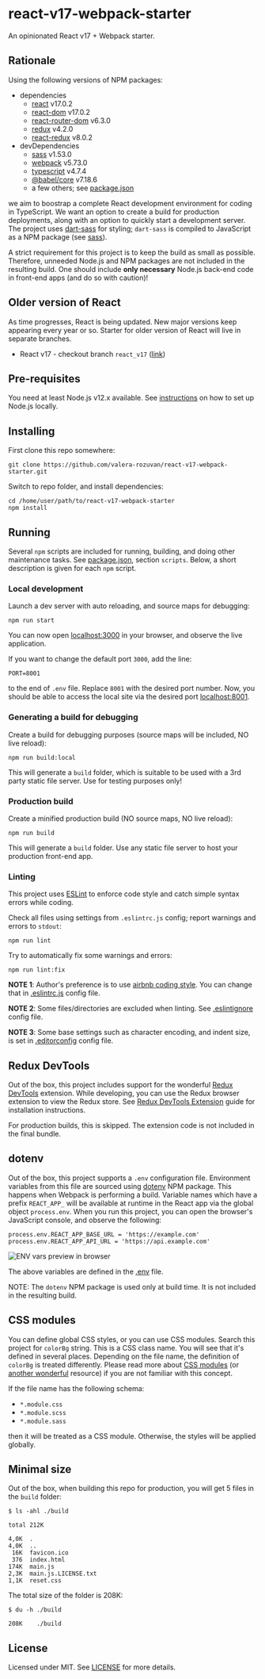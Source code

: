 # react-v17-webpack-starter

An opinionated React v17 + Webpack starter.

## Rationale

Using the following versions of NPM packages:

- dependencies
  - [react](https://www.npmjs.com/package/react) v17.0.2
  - [react-dom](https://www.npmjs.com/package/react-dom) v17.0.2
  - [react-router-dom](https://www.npmjs.com/package/react-router-dom) v6.3.0
  - [redux](https://www.npmjs.com/package/redux) v4.2.0
  - [react-redux](https://www.npmjs.com/package/react-redux) v8.0.2
- devDependencies
  - [sass](https://www.npmjs.com/package/sass) v1.53.0
  - [webpack](https://www.npmjs.com/package/webpack) v5.73.0
  - [typescript](https://www.npmjs.com/package/typescript) v4.7.4
  - [@babel/core](https://www.npmjs.com/package/@babel/core) v7.18.6
  - a few others; see [package.json](./package.json)

we aim to boostrap a complete React development environment for coding in TypeScript. We want an option to create a build for production deployments, along with an option to quickly start a development server. The project uses [dart-sass](https://github.com/sass/dart-sass) for styling; `dart-sass` is compiled to JavaScript as a NPM package (see [sass](https://www.npmjs.com/package/sass)).

A strict requirement for this project is to keep the build as small as possible. Therefore, unneeded Node.js and NPM packages are not included in the resulting build. One should include **only necessary** Node.js back-end code in front-end apps (and do so with caution)!

## Older version of React

As time progresses, React is being updated. New major versions keep appearing every year or so. Starter for older version of React will live in separate branches.

- React v17 - checkout branch `react_v17` ([link](https://github.com/valera-rozuvan/react-v17-webpack-starter/tree/react_v17))

## Pre-requisites

You need at least Node.js v12.x available. See [instructions](https://nodejs.org/en/download/) on how to set up Node.js locally.

## Installing

First clone this repo somewhere:

```shell
git clone https://github.com/valera-rozuvan/react-v17-webpack-starter.git
```

Switch to repo folder, and install dependencies:

```shell
cd /home/user/path/to/react-v17-webpack-starter
npm install
```

## Running

Several `npm` scripts are included for running, building, and doing other maintenance tasks. See [package.json](./package.json), section `scripts`. Below, a short description is given for each `npm` script.

### Local development

Launch a dev server with auto reloading, and source maps for debugging:

```shell
npm run start
```

You can now open [localhost:3000](http://localhost:3000/) in your browser, and observe the live application.

If you want to change the default port `3000`, add the line:

```text
PORT=8001
```

to the end of `.env` file. Replace `8001` with the desired port number. Now, you should be able to access the local site via the desired port [localhost:8001](http://localhost:8001/).

### Generating a build for debugging

Create a build for debugging purposes (source maps will be included, NO live reload):

```shell
npm run build:local
```

This will generate a `build` folder, which is suitable to be used with a 3rd party static file server. Use for testing purposes only!

### Production build

Create a minified production build (NO source maps, NO live reload):

```shell
npm run build
```

This will generate a `build` folder. Use any static file server to host your production front-end app.

### Linting

This project uses [ESLint](https://eslint.org/) to enforce code style and catch simple syntax errors while coding.

Check all files using settings from `.eslintrc.js` config; report warnings and errors to `stdout`:

```shell
npm run lint
```

Try to automatically fix some warnings and errors:

```shell
npm run lint:fix
```

**NOTE 1**: Author's preference is to use [airbnb coding style](https://airbnb.io/javascript/). You can change that in [.eslintrc.js](.eslintrc.js) config file.

**NOTE 2**: Some files/directories are excluded when linting. See [.eslintignore](.eslintignore) config file.

**NOTE 3**: Some base settings such as character encoding, and indent size, is set in [.editorconfig](./.editorconfig) config file.

## Redux DevTools

Out of the box, this project includes support for the wonderful [Redux DevTools](https://github.com/reduxjs/redux-devtools) extension. While developing, you can use the Redux browser extension to view the Redux store. See [Redux DevTools Extension](https://github.com/reduxjs/redux-devtools/tree/main/extension#installation) guide for installation instructions.

For production builds, this is skipped. The extension code is not included in the final bundle.

## dotenv

Out of the box, this project supports a `.env` configuration file. Environment variables from this file are sourced using [dotenv](https://www.npmjs.com/package/dotenv) NPM package. This happens when Webpack is performing a build. Variable names which have a prefix `REACT_APP_` will be available at runtime in the React app via the global object `process.env`. When you run this project, you can open the browser's JavaScript console, and observe the following:

```text
process.env.REACT_APP_BASE_URL = 'https://example.com'
process.env.REACT_APP_API_URL = 'https://api.example.com'
```

![ENV vars preview in browser](./env_vars_preview_in_browser.png "ENV vars preview in browser")

The above variables are defined in the [.env](./.env) file.

NOTE: The `dotenv` NPM package is used only at build time. It is not included in the resulting build.

## CSS modules

You can define global CSS styles, or you can use CSS modules. Search this project for `colorBg` string. This is a CSS class name. You will see that it's defined in several places. Depending on the file name, the definition of `colorBg` is treated differently. Please read more about [CSS modules](https://css-tricks.com/css-modules-part-1-need/) (or [another wonderful](https://blog.logrocket.com/a-deep-dive-into-css-modules/) resource) if you are not familiar with this concept.

If the file name has the following schema:

- `*.module.css`
- `*.module.scss`
- `*.module.sass`

then it will be treated as a CSS module. Otherwise, the styles will be applied globally.

## Minimal size

Out of the box, when building this repo for production, you will get 5 files in the `build` folder:

```text
$ ls -ahl ./build

total 212K

4,0K  .
4,0K  ..
 16K  favicon.ico
 376  index.html
174K  main.js
2,3K  main.js.LICENSE.txt
1,1K  reset.css
```

The total size of the folder is 208K:

```text
$ du -h ./build

208K	./build
```

## License

Licensed under MIT. See [LICENSE](LICENSE) for more details.

